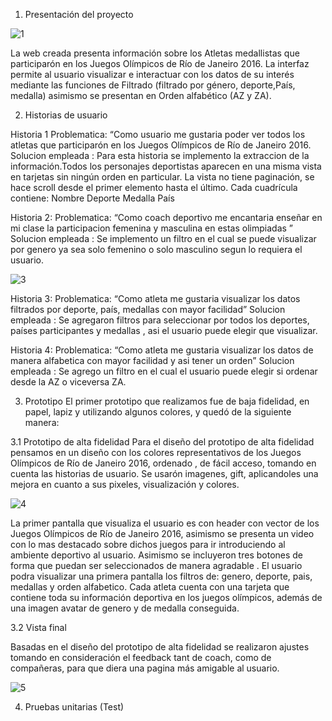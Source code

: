 1. Presentación del proyecto

![1](https://user-images.githubusercontent.com/108832268/187640753-89e159c4-9fbf-48b8-b715-008d1d49c958.jpeg)


La web creada presenta información sobre los Atletas medallistas que participarón en los Juegos Olímpicos de Río de Janeiro 2016. La interfaz permite al usuario visualizar e interactuar con los datos de su interés mediante las funciones de Filtrado (filtrado por género, deporte,País, medalla) asimismo se presentan en   Orden alfabético (AZ y ZA).

2. Historias de usuario

Historia 1 
Problematica: “Como usuario me gustaria poder ver todos los atletas que participarón en los Juegos Olímpicos de Río de Janeiro 2016. 
Solucion empleada : Para esta historia se implemento la extraccion de la información.Todos los personajes deportistas aparecen en una misma vista en tarjetas sin ningún orden en particular. La vista no tiene paginación, se hace scroll desde el primer elemento hasta el último.
Cada cuadrícula contiene:
Nombre
Deporte
Medalla
País

Historia 2: Problematica: “Como coach deportivo  me encantaria enseñar en mi clase la participacion femenina y masculina en estas olimpiadas ”
Solucion empleada : Se implemento un filtro en el cual se puede visualizar por genero ya sea solo femenino o solo masculino segun lo requiera el usuario. 

![3](https://user-images.githubusercontent.com/108832268/187641344-3df7d456-fc54-4449-a093-0c0ea7a7a532.jpeg)


Historia 3: Problematica: “Como atleta me gustaria visualizar los datos filtrados por deporte, país, medallas con mayor facilidad” 
Solucion empleada : Se agregaron filtros para seleccionar por todos los deportes, países participantes y medallas , asi el usuario puede elegir que visualizar.

Historia 4: Problematica: “Como atleta me gustaria visualizar los datos de manera alfabetica con mayor facilidad y asi tener un orden” 
Solucion empleada : Se agrego un filtro en el cual el usuario puede elegir si ordenar desde la AZ o viceversa ZA.



3. Prototipo
El primer prototipo que realizamos fue de baja fidelidad, en papel, lapiz y utilizando algunos colores, y quedó de la siguiente manera:

3.1 Prototipo de alta fidelidad
Para el diseño del prototipo de alta fidelidad pensamos en un diseño con los colores representativos de los Juegos Olímpicos de Río de Janeiro 2016, ordenado , de fácil acceso, tomando en cuenta las historias de usuario. Se usarón imagenes, gift, aplicandoles una mejora en cuanto a sus pixeles, visualización y colores.

![4](https://user-images.githubusercontent.com/108832268/187641548-93b3faef-0a39-426c-b81e-aa74cb224339.jpeg)


La primer pantalla que visualiza el usuario es con header con vector de los Juegos Olímpicos de Río de Janeiro 2016, asimismo se presenta un video con lo mas destacado sobre dichos juegos para ir introduciendo al ambiente deportivo al usuario. 
Asimismo se incluyeron tres botones de forma que puedan ser seleccionados de manera agradable .
El usuario podra visualizar una primera pantalla los  filtros de: genero, deporte, pais, medallas y orden alfabetico. Cada atleta cuenta con una tarjeta que contiene toda su información deportiva en los juegos olímpicos, además de una imagen avatar de genero y de medalla conseguida.

3.2 Vista final

Basadas en el diseño del prototipo de alta fidelidad se realizaron ajustes tomando en consideración el feedback tant de coach, como de compañeras, para que diera una pagina más amigable al usuario.

![5](https://user-images.githubusercontent.com/108832268/187641461-4f65a3e3-63dc-4442-97fa-c13e77f4131b.jpeg)


4. Pruebas unitarias (Test)





